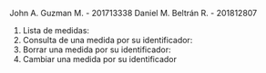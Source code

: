 John A. Guzman M. - 201713338 
Daniel M. Beltrán R. - 201812807


1. Lista de medidas:
2. Consulta de una medida por su identificador:
3. Borrar una medida por su identificador:
4. Cambiar una medida por su identificador